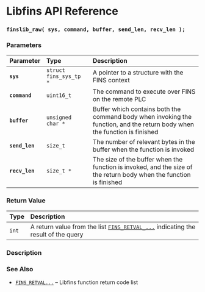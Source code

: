 # Libfins API Reference

### `finslib_raw( sys, command, buffer, send_len, recv_len );`

### Parameters

| Parameter | Type | Description |
| :--- | :--- | :--- |
|**`sys`**|`struct fins_sys_tp *`|A pointer to a structure with the FINS context|
|**`command`**|`uint16_t`|The command to execute over FINS on the remote PLC|
|**`buffer`**|`unsigned char *`|Buffer which contains both the command body when invoking the function, and the return body when the function is finished|
|**`send_len`**|`size_t`|The number of relevant bytes in the buffer when the function is invoked|
|**`recv_len`**|`size_t *`|The size of the buffer when the function is invoked, and the size of the return body when the function is finished|

### Return Value

| Type | Description |
| :--- | :--- |
|`int`|A return value from the list [`FINS_RETVAL_...`](FINS_RETVAL.md) indicating the result of the query|

### Description

### See Also

* [`FINS_RETVAL...`](FINS_RETVAL.md) &ndash; Libfins function return code list
